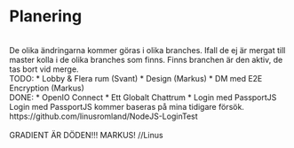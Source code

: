 # Planering
<br>
De olika ändringarna kommer göras i olika branches.
Ifall de ej är mergat till master kolla i de olika branches som finns. Finns branchen är den aktiv, de tas bort vid merge.
<br>
TODO:
 * Lobby & Flera rum (Svant)
 * Design (Markus)
 * DM med E2E Encryption (Markus)
<br>
DONE:
 * OpenIO Connect
 * Ett Globalt Chattrum
 * Login med PassportJS
<br>
Login med PassportJS kommer baseras på mina tidigare
försök. https://github.com/linusromland/NodeJS-LoginTest
<br><br>
GRADIENT ÄR DÖDEN!!! MARKUS!  //Linus
